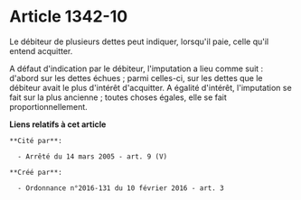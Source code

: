 # Article 1342-10

Le débiteur de plusieurs dettes peut indiquer, lorsqu'il paie, celle qu'il entend acquitter. 

A défaut d'indication par le débiteur, l'imputation a lieu comme suit : d'abord sur les dettes échues ; parmi celles-ci, sur
les dettes que le débiteur avait le plus d'intérêt d'acquitter. A égalité d'intérêt, l'imputation se fait sur la plus
ancienne ; toutes choses égales, elle se fait proportionnellement.

**Liens relatifs à cet article**

	**Cité par**:

	  - Arrêté du 14 mars 2005 - art. 9 (V)

	**Créé par**:

	  - Ordonnance n°2016-131 du 10 février 2016 - art. 3
